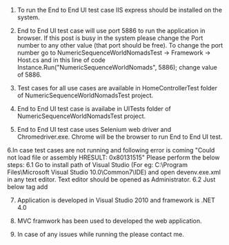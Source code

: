 1. To run the End to End UI test case IIS express should be installed on the system.

2. End to End UI test case will use port 5886 to run the application in browser. If this post is busy in the system
please change the Port number to any other value (that port should be free). 
To change the port number go to NumericSequenceWorldNomadsTest -> Framework -> Host.cs and 
in this line of code Instance.Run("NumericSequenceWorldNomads", 5886); change value of 5886.

3. Test cases for all use cases are available in HomeControllerTest folder of NumericSequenceWorldNomadsTest project.

4. End to End UI test case is availabe in UITests folder of NumericSequenceWorldNomadsTest project.

5. End to End UI test case uses Selenium web driver and Chromedriver.exe. Chrome will be the browser to run End to End UI test.

6.In case test cases are not running and following error is coming "Could not load file or assembly HRESULT: 0x80131515"
Please perform the below steps:
  6.1 Go to install path of Visual Studio (For eg: C:\Program Files\Microsoft Visual Studio 10.0\Common7\IDE) and open devenv.exe.xml
    in any text editor. Text editor should be opened as Administrator.
  6.2 Just below <runtime> tag add <loadFromRemoteSources enabled="true" />
  
7. Application is developed in Visual Studio 2010 and framework is .NET 4.0

8. MVC framwork has been used to developed the web application.

9. In case of any issues while running the please contact me.



